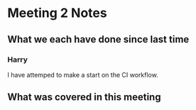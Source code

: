 # Meeting 2 Notes
## What we each have done since last time
### Harry
I have attemped to make a start on the CI workflow.
## What was covered in this meeting
